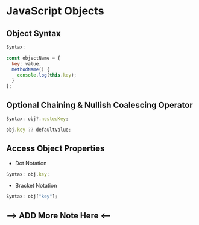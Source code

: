 # JavaScript Objects

## Object Syntax

```js
Syntax:

const objectName = {
  key: value,
  methodName() {
    console.log(this.key);
  }
};

```

## Optional Chaining & Nullish Coalescing Operator

```js
Syntax: obj?.nestedKey;

obj.key ?? defaultValue;
```

## Access Object Properties

- Dot Notation

```js
Syntax: obj.key;
```

- Bracket Notation

```js
Syntax: obj["key"];
```

## --> ADD More Note Here <--
